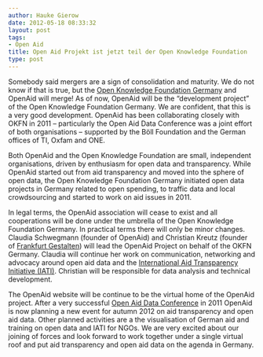 ```yaml
---
author: Hauke Gierow
date: 2012-05-18 08:33:32
layout: post
tags:
- Open Aid
title: Open Aid Projekt ist jetzt teil der Open Knowledge Foundation
type: post
---
```


Somebody said mergers are a sign of consolidation and maturity. We do not know if that is true, but the [Open Knowledge Foundation Germany](http://www.okfn.de/) and OpenAid will merge! As of now, OpenAid will be the “development project” of the Open Knowledge Foundation Germany. We are confident, that this is a very good development. OpenAid has been collaborating closely with OKFN in 2011 – particularly the Open Aid Data Conference was a joint effort of both organisations – supported by the Böll Foundation and the German offices of TI, Oxfam and ONE.

Both OpenAid and the Open Knowledge Foundation are small, independent organisations, driven by enthusiasm for open data and transparency. While OpenAid started out from aid transparency and moved into the sphere of open data, the Open Knowledge Foundation Germany initiated open data projects in Germany related to open spending, to traffic data and local crowdsourcing and started to work on aid issues in 2011.

In legal terms, the OpenAid association will cease to exist and all cooperations will be done under the umbrella of the Open Knowledge Foundation Germany. In practical terms there will only be minor changes. Claudia Schwegmann (founder of OpenAid) and Christian Kreutz (founder of [Frankfurt Gestalten](http://www.frankfurt-gestalten.de/)) will lead the OpenAid Project on behalf of the OKFN Germany. Claudia will continue her work on communication, networking and advocacy around open aid data and the [International Aid Transparency Initiative (IATI)](http://www.aidtransparency.net/). Christian will be responsible for data analysis and technical development.

The OpenAid website will be continue to be the virtual home of the OpenAid project. After a very successful [Open Aid Data Conference](http://www.openaiddata.de/) in 2011 OpenAid is now planning a new event for autumn 2012 on aid transparency and open aid data. Other planned activities are a the visualisation of German aid and training on open data and IATI for NGOs. We are very excited about our joining of forces and look forward to work together under a single virtual roof and put aid transparency and open aid data on the agenda in Germany.